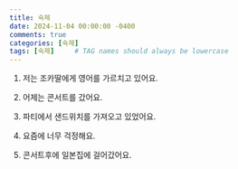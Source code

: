 ```yaml
---
title: 숙제
date: 2024-11-04 00:00:00 -0400
comments: true
categories: [숙제]
tags: [숙제]     # TAG names should always be lowercase
---
```


1. 저는 조카딸에게 영어를 가르치고 있어요.

2. 어제는 콘서트를 갔어요. 

3. 파티에서 샌드위치를 가져오고 있었어요.

4. 요즘에 너무 걱정해요.

5. 콘서트후에 일본집에 걸어갔어요.